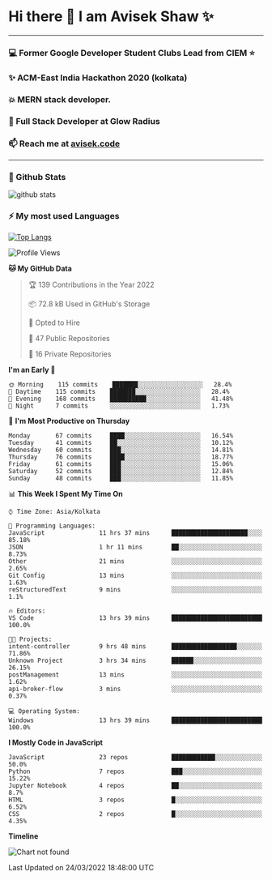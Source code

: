# Hi there 👋 I am Avisek Shaw ✨

---
### :computer: Former Google Developer Student Clubs Lead from CIEM :star: 
###  ✨ ACM-East India Hackathon 2020 (kolkata)
###  :boom: MERN stack developer.
###  🔭 Full Stack Developer at Glow Radius
###  📫 Reach me at [avisek.code](https://avisekcode.netlify.app/)
---
### 🌱 Github Stats
![github stats](https://github-readme-stats.vercel.app/api?username=shawavisek35&count_private=true&show_icons=true&bg_color=315,48c6ef,6f86d6&title_color=ffffff&text_color=ffffff&icon_color=ee609c)
### ⚡ My most used Languages 
<!--![github stats](https://github-readme-stats.vercel.app/api?username=shawavisek35&show_icons=true&theme=radical)-->
[![Top Langs](https://github-readme-stats.vercel.app/api/top-langs/?username=shawavisek35&layout=compact)](https://github.com/shawavisek35)
<!--START_SECTION:waka-->
![Profile Views](http://img.shields.io/badge/Profile%20Views-0-blue)

**🐱 My GitHub Data** 

> 🏆 139 Contributions in the Year 2022
 > 
> 📦 72.8 kB Used in GitHub's Storage 
 > 
> 💼 Opted to Hire
 > 
> 📜 47 Public Repositories 
 > 
> 🔑 16 Private Repositories  
 > 
**I'm an Early 🐤** 

```text
🌞 Morning    115 commits    ███████░░░░░░░░░░░░░░░░░░   28.4% 
🌆 Daytime    115 commits    ███████░░░░░░░░░░░░░░░░░░   28.4% 
🌃 Evening    168 commits    ██████████░░░░░░░░░░░░░░░   41.48% 
🌙 Night      7 commits      ░░░░░░░░░░░░░░░░░░░░░░░░░   1.73%

```
📅 **I'm Most Productive on Thursday** 

```text
Monday       67 commits     ████░░░░░░░░░░░░░░░░░░░░░   16.54% 
Tuesday      41 commits     ██░░░░░░░░░░░░░░░░░░░░░░░   10.12% 
Wednesday    60 commits     ███░░░░░░░░░░░░░░░░░░░░░░   14.81% 
Thursday     76 commits     ████░░░░░░░░░░░░░░░░░░░░░   18.77% 
Friday       61 commits     ███░░░░░░░░░░░░░░░░░░░░░░   15.06% 
Saturday     52 commits     ███░░░░░░░░░░░░░░░░░░░░░░   12.84% 
Sunday       48 commits     ███░░░░░░░░░░░░░░░░░░░░░░   11.85%

```


📊 **This Week I Spent My Time On** 

```text
⌚︎ Time Zone: Asia/Kolkata

💬 Programming Languages: 
JavaScript               11 hrs 37 mins      █████████████████████░░░░   85.18% 
JSON                     1 hr 11 mins        ██░░░░░░░░░░░░░░░░░░░░░░░   8.73% 
Other                    21 mins             ░░░░░░░░░░░░░░░░░░░░░░░░░   2.65% 
Git Config               13 mins             ░░░░░░░░░░░░░░░░░░░░░░░░░   1.63% 
reStructuredText         9 mins              ░░░░░░░░░░░░░░░░░░░░░░░░░   1.1%

🔥 Editors: 
VS Code                  13 hrs 39 mins      █████████████████████████   100.0%

🐱‍💻 Projects: 
intent-controller        9 hrs 48 mins       ██████████████████░░░░░░░   71.86% 
Unknown Project          3 hrs 34 mins       ██████░░░░░░░░░░░░░░░░░░░   26.15% 
postManagement           13 mins             ░░░░░░░░░░░░░░░░░░░░░░░░░   1.62% 
api-broker-flow          3 mins              ░░░░░░░░░░░░░░░░░░░░░░░░░   0.37%

💻 Operating System: 
Windows                  13 hrs 39 mins      █████████████████████████   100.0%

```

**I Mostly Code in JavaScript** 

```text
JavaScript               23 repos            ████████████░░░░░░░░░░░░░   50.0% 
Python                   7 repos             ███░░░░░░░░░░░░░░░░░░░░░░   15.22% 
Jupyter Notebook         4 repos             ██░░░░░░░░░░░░░░░░░░░░░░░   8.7% 
HTML                     3 repos             █░░░░░░░░░░░░░░░░░░░░░░░░   6.52% 
CSS                      2 repos             █░░░░░░░░░░░░░░░░░░░░░░░░   4.35%

```


**Timeline**

![Chart not found](https://raw.githubusercontent.com/shawavisek35/shawavisek35/master/charts/bar_graph.png) 


 Last Updated on 24/03/2022 18:48:00 UTC
<!--END_SECTION:waka-->
